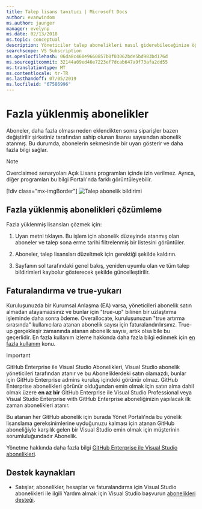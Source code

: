 ```yaml
---
title: Talep lisans tanıtıcı | Microsoft Docs
author: evanwindom
ms.author: jaunger
manager: evelynp
ms.date: 02/13/2018
ms.topic: conceptual
description: Yöneticiler talep abonelikleri nasıl giderebileceğinize öğrenin
searchscope: VS Subscription
ms.openlocfilehash: 06da8c460e9660857b0f03062bde5bd983bd176d
ms.sourcegitcommit: 32144a09ed46e7223ef7dcab647a9f73afa2dd55
ms.translationtype: MT
ms.contentlocale: tr-TR
ms.lasthandoff: 07/05/2019
ms.locfileid: "67586996"
---
```

# <a name="overallocated-subscriptions"></a>Fazla yüklenmiş abonelikler

Aboneler, daha fazla olması neden eklendikten sonra siparişler bazen değiştirilir şirketiniz tarafından sahip olunan lisansı sayısından abonelik atanmış. Bu durumda, abonelerin sekmesinde bir uyarı gösterir ve daha fazla bilgi sağlar.

> [!NOTE]
> Overclaimed senaryoları Açık Lisans programları içinde izin verilmez.  Ayrıca, diğer programları bu bilgi Portalı'nda farklı görüntüleyebilir.
>
> [!div class="mx-imgBorder"]
> ![Talep abonelik bildirimi](_img/over-claimed/over-claimed-alert.png)

## <a name="resolving-overallocated-subscriptions"></a>Fazla yüklenmiş abonelikleri çözümleme

Fazla yüklenmiş lisansları çözmek için:

1. Uyarı metni tıklayın. Bu işlem için abonelik düzeyinde atanmış olan aboneler ve talep sona erme tarihi filtrelenmiş bir listesini görüntüler. 

2. Aboneler, talep lisansları düzeltmek için gerektiği şekilde kaldırın. 

3. Sayfanın sol tarafındaki genel bakış, yeniden uyumlu olan ve tüm talep bildirimleri kaybolur gösterecek şekilde güncelleştirilir. 

## <a name="billing-and-true-up"></a>Faturalandırma ve true-yukarı

Kuruluşunuzda bir Kurumsal Anlaşma (EA) varsa, yöneticileri abonelik satın almadan atayamazsınız ve bunlar için "true-up" bilinen bir uzlaştırma işleminde daha sonra ödeme.  Overallocate, kuruluşunuzun "true artırma sırasında" kullanıcılara atanan abonelik sayısı için faturalandırılırsınız.  True-up gerçekleşir zamanında atanan abonelik sayısı, artık olsa bile bu geçerlidir.  En fazla kullanım izleme hakkında daha fazla bilgi edinmek için [en fazla kullanım](maximum-usage.md) konu.

> [!Important]
> GitHub Enterprise ile Visual Studio Abonelikleri, Visual Studio abonelik yöneticileri tarafından atanır ve bu Aboneliklerdeki satın olamazdı, bunlar için GitHub Enterprise admins kuruluş içindeki görünür olmaz. GitHub Enterprise abonelikleri görünür olduğundan emin olmak için satın alma dahil olmak üzere **en az bir** GitHub Enterprise ile Visual Studio Professional veya Visual Studio Enterprise with GitHub Enterprise aboneliğinizin yapılacak ilk zaman abonelikleri atanır.  
>
> Bu atanan her GitHub abonelik için burada Yönet Portalı'nda bu yönelik lisanslama gereksinimlerine uyduğunuzu kalması için atanan GitHub aboneliğiyle karşılık gelen bir Visual Studio emin olmak için müşterinin sorumluluğundadır Abonelik.

Yönetme hakkında daha fazla bilgi [GitHub Enterprise ile Visual Studio abonelikleri](assign-github.md).

## <a name="support-resources"></a>Destek kaynakları

- Satışlar, abonelikler, hesaplar ve faturalandırma için Visual Studio abonelikleri ile ilgili Yardım almak için Visual Studio başvurun [abonelikleri desteği](https://visualstudio.microsoft.com/subscriptions/support/).
